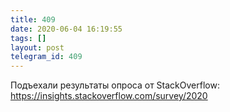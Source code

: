 ```yaml
---
title: 409
date: 2020-06-04 16:19:55
tags: []
layout: post
telegram_id: 409
---
```


Подъехали результаты опроса от StackOverflow:
<https://insights.stackoverflow.com/survey/2020>
